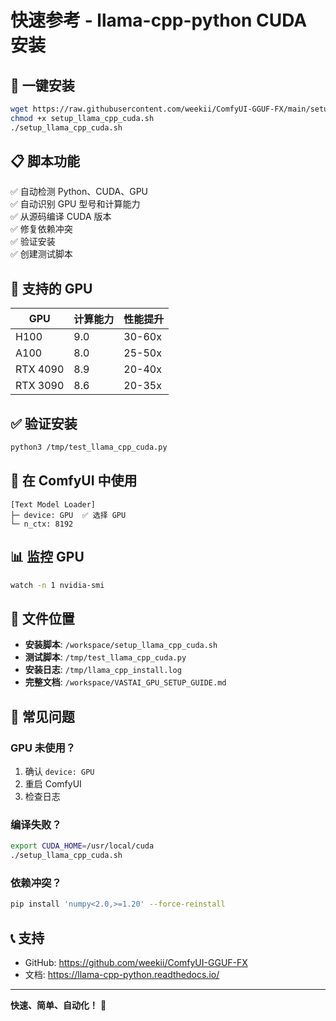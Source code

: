 # 快速参考 - llama-cpp-python CUDA 安装

## 🚀 一键安装

```bash
wget https://raw.githubusercontent.com/weekii/ComfyUI-GGUF-FX/main/setup_llama_cpp_cuda.sh
chmod +x setup_llama_cpp_cuda.sh
./setup_llama_cpp_cuda.sh
```

## 📋 脚本功能

✅ 自动检测 Python、CUDA、GPU  
✅ 自动识别 GPU 型号和计算能力  
✅ 从源码编译 CUDA 版本  
✅ 修复依赖冲突  
✅ 验证安装  
✅ 创建测试脚本  

## 🎯 支持的 GPU

| GPU | 计算能力 | 性能提升 |
|-----|---------|---------|
| H100 | 9.0 | 30-60x |
| A100 | 8.0 | 25-50x |
| RTX 4090 | 8.9 | 20-40x |
| RTX 3090 | 8.6 | 20-35x |

## ✅ 验证安装

```bash
python3 /tmp/test_llama_cpp_cuda.py
```

## 🔧 在 ComfyUI 中使用

```
[Text Model Loader]
├─ device: GPU  ✅ 选择 GPU
└─ n_ctx: 8192
```

## 📊 监控 GPU

```bash
watch -n 1 nvidia-smi
```

## 📁 文件位置

- **安装脚本**: `/workspace/setup_llama_cpp_cuda.sh`
- **测试脚本**: `/tmp/test_llama_cpp_cuda.py`
- **安装日志**: `/tmp/llama_cpp_install.log`
- **完整文档**: `/workspace/VASTAI_GPU_SETUP_GUIDE.md`

## 🐛 常见问题

### GPU 未使用？
1. 确认 `device: GPU`
2. 重启 ComfyUI
3. 检查日志

### 编译失败？
```bash
export CUDA_HOME=/usr/local/cuda
./setup_llama_cpp_cuda.sh
```

### 依赖冲突？
```bash
pip install 'numpy<2.0,>=1.20' --force-reinstall
```

## 📞 支持

- GitHub: https://github.com/weekii/ComfyUI-GGUF-FX
- 文档: https://llama-cpp-python.readthedocs.io/

---

**快速、简单、自动化！** 🎉

